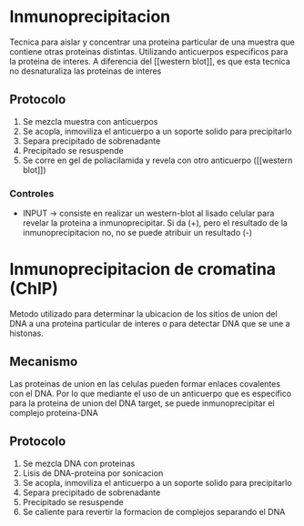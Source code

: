 # Inmunoprecipitacion

Tecnica para aislar y concentrar una proteina particular de una muestra que contiene otras proteinas distintas. Utilizando anticuerpos especificos para la proteina de interes.
A diferencia del [[western blot]], es que esta tecnica no desnaturaliza las proteinas de interes

## Protocolo

1. Se mezcla muestra con anticuerpos
2. Se acopla, inmoviliza el anticuerpo a un soporte solido para precipitarlo
3. Separa precipitado de sobrenadante
4. Precipitado se resuspende
5. Se corre en gel de poliacilamida y revela con otro anticuerpo ([[western blot]])

### Controles

- INPUT → consiste en realizar un western-blot al lisado celular para revelar la proteina a inmunoprecipitar. Si da (+), pero el resultado de la inmunoprecipitacion no, no se puede atribuir un resultado (-)

# Inmunoprecipitacion de cromatina (ChIP)
Metodo utilizado para determinar la ubicacion de los sitios de union del DNA a una proteina particular de interes o para detectar DNA que se une a histonas.

## Mecanismo

Las proteinas de union en las celulas pueden formar enlaces covalentes con el DNA. Por lo que mediante el uso de un anticuerpo que es especifico para la proteina de union del DNA target, se puede inmunoprecipitar el complejo proteina-DNA

## Protocolo
1.  Se mezcla DNA con proteinas
2. Lisis de DNA-proteina por sonicacion 
3. Se acopla, inmoviliza el anticuerpo a un soporte solido para precipitarlo
4. Separa precipitado de sobrenadante
5. Precipitado se resuspende
6. Se caliente para revertir la formacion de complejos separando el DNA
